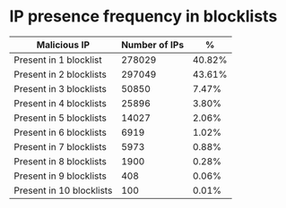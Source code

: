 # IP presence frequency in blocklists
| Malicious IP | Number of IPs | % |
|----|----|----|
| Present in 1 blocklist | 278029 | 40.82% |
| Present in 2 blocklists | 297049 | 43.61% |
| Present in 3 blocklists | 50850 | 7.47% |
| Present in 4 blocklists | 25896 | 3.80% |
| Present in 5 blocklists | 14027 | 2.06% |
| Present in 6 blocklists | 6919 | 1.02% |
| Present in 7 blocklists | 5973 | 0.88% |
| Present in 8 blocklists | 1900 | 0.28% |
| Present in 9 blocklists | 408 | 0.06% |
| Present in 10 blocklists | 100 | 0.01% |
